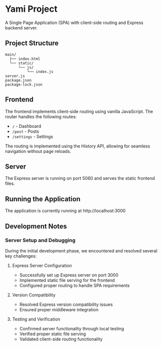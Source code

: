 # Yami Project

A Single Page Application (SPA) with client-side routing and Express backend server.

## Project Structure

```
main/
  ├── index.html
  └── static/
      └── js/
          └── index.js
server.js
package.json
package-lock.json
```

## Frontend

The frontend implements client-side routing using vanilla JavaScript. The router handles the following routes:

- `/` - Dashboard
- `/post` - Posts
- `/settings` - Settings

The routing is implemented using the History API, allowing for seamless navigation without page reloads.

## Server

The Express server is running on port 5060 and serves the static frontend files.

## Running the Application

The application is currently running at http://localhost:3000

## Development Notes

### Server Setup and Debugging

During the initial development phase, we encountered and resolved several key challenges:

1. Express Server Configuration
   - Successfully set up Express server on port 3000
   - Implemented static file serving for the frontend
   - Configured proper routing to handle SPA requirements

2. Version Compatibility
   - Resolved Express version compatibility issues
   - Ensured proper middleware integration

3. Testing and Verification
   - Confirmed server functionality through local testing
   - Verified proper static file serving
   - Validated client-side routing functionality